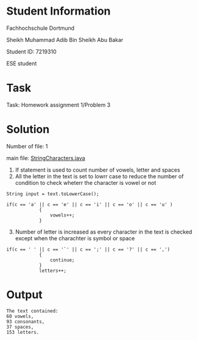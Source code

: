 # Student Information

Fachhochschule Dortmund

Sheikh Muhammad Adib Bin Sheikh Abu Bakar

Student ID: 7219310

ESE student

# Task
Task: Homework assignment 1/Problem 3

# Solution
Number of file: 1

main file: [StringCharacters.java](./src/StringCharacters.java)

1. If statement is used to count number of vowels, letter and spaces
2. All the letter in the text is set to lowrr case to reduce the number of condition to check wheterr the character is vowel or not
```
String input = text.toLowerCase();
```
```
if(c == 'a' || c == 'e' || c == 'i' || c == 'o' || c == 'u' )
            {
                vowels++;
            }
```
3. Number of letter is increased as every character in the text is checked except when the charachter is symbol or space
```
if(c == ' ' || c == '`' || c == ';' || c == '?' || c == ',')
            {
                continue;
            }
            letters++;
```

# Output
```
The text contained: 
60 vowels, 
93 consonants, 
37 spaces, 
153 letters.
```
